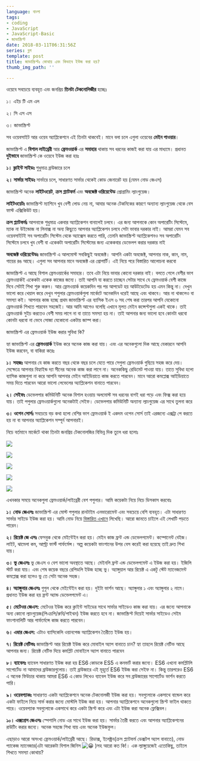 ```yaml
---
language: বাংলা
tags:
- coding
- JavaScript
- JavaScript-Basic
- জাভাস্ক্রিপ্ট
date: 2018-03-11T06:31:56Z
series: ব্লগ
template: post
title: জাভাস্ক্রিপ্টঃ কোথায় এবং কিভাবে ইউজ করা হয়?
thumb_img_path: ''

---
```

ওয়েবে সবচেয়ে ব্যবহৃত এবং জনপ্রিয় **তিনটা টেকনোলিজীর** হচ্ছেঃ

১। এইচ টি এম এল

২। সি এস এস

৩। জাভাস্ক্রিপ্ট

সব ওয়েবসাইট আর ওয়েব অ্যাপ্লিকেশনে এই তিনটা থাকবেই। মানে বলা চলে এগুলা ওয়েবের **মেইন পাওয়ার**।

জাভাস্ক্রিপ্ট এ **বিশাল লাইব্রেরী** আর **ফ্রেমওয়ার্ক** এর **সমাহার** থাকায় সব ধরনের কাজই করা যায় এর মাধ্যমে। প্রধানত **দুইভাবে** জাভাস্ক্রিপ্ট কে ওয়েবে ইউজ করা হয়ঃ

**১। ক্লাইন্ট সাইডঃ** শুধুমাত্র ব্রাউজারে চলে

**২। সার্ভার সাইডঃ** সার্ভারে চলে, সাধারণত সার্ভার থেকেই কোড জেনারেট হয় (যেমন নোড জেএস)

জাভাস্ক্রিপ্ট অনেক **লাইটওয়েট**, **ক্রস প্ল্যাটফর্ম** এবং **অবজেক্ট ওরিয়েন্টেড** প্রোগ্রামিং ল্যাংগুয়েজ।

**লাইটওয়েটঃ** জাভাস্ক্রিপ্ট ম্যাশিনে খুব বেশী লোড নেয় না, আবার অনেক টেকনিকের কারণে অন্যান্য ল্যাংগুয়েজ থেকে বেস ফাস্ট এক্সিকিউট হয়।

**ক্রস প্ল্যাটফর্মঃ** আপনাকে শুধুমাত্র একবার অ্যাপ্লিকেশন বানালেই চলবে। এর জন্য আপনাকে কোন অপারেটিং সিস্টেমে, ম্যাক না উইন্ডোজ না লিনাক্স না অন্য কিছুতে আপনার অ্যাপ্লিকেশন চলবে সেটা ভাবার দরকার নাই। আমরা যেমন সব ওয়েবসাইটই সব অপারেটিং সিস্টেম থেকে অ্যাক্সেস করতে পারি, তেমনি জাভাস্ক্রিপ্ট অ্যাপ্লিকেশনও সব অপারেটিং সিস্টেমে চলবে খুব বেশী বা একেকটা অপারেটিং সিস্টেমের জন্য একেকবার ডেভেলপ করার দরকার নাই

**অবজেক্ট ওরিয়েন্টেডঃ** জাভাস্ক্রিপ্ট এ আলমোস্ট সবকিছুই অবজেক্ট। আপনি একটা অবজেক্ট, আপনার নাক, কান, নাম, গায়ের রঙ আছে। এগুলা সব আপনার মানে অবজেক্ট এর প্রোপার্টি। এই নিয়ে পরে বিস্তারিত আলোচনা করবো

জাভাস্ক্রিপ্ট এ আছে বিশাল ফ্রেমওয়ার্কের সমাহার। তবে এটা নিয়ে ভাবার কোনো দরকার নাই। বলতে গেলে বেশীর ভাগ ফ্রেমওয়ার্কই একেকটা একেক কাজের জন্যে। তাই আপনি যা করতে চাচ্ছেন সেটার সাথে যে ফ্রেমওয়ার্ক বেশী কাজে দিবে সেটাই শিখা শুরু করুন। আর ফ্রেমওয়ার্ক কয়েকদিন পর পর আপডেট হয় আউটডেটেড হয় এমন কিন্তু না। দেখুন ভালো করে খেয়াল করে দেখুন পপুলার ফ্রেমওয়ার্কগুলা মার্কেটে অনেকদিন ধরেই আছে এবং থাকবে। আর না থাকলেও বা সমস্যা কই। আপনার কাজ হচ্ছে প্রথম জাভাস্ক্রিপ্ট এর ব্যাসিক ইএস ৬ সহ শেষ করা তারপর আপনি যেকোনো ফ্রেমওয়ার্ক শিখতে পারবেন সহজেই। আর আমি আগেও বলেছি এখানে মূলত মেইন কন্সেপ্টগুলা একই থাকে। তাই ফ্রেমওয়ার্ক সুইচ করতেও বেশী সময় লাগে না বা তাতে সমস্যা হয় না। তাই আপনার জন্য ভালো হবে কোনটা ধরবো কোনটা ধরবো না ভেবে সোজা যেকোনো একটায় জাম্প করা।

জাভাস্ক্রিপ্ট এর ফ্রেমওয়ার্ক ইউজ করার সুবিধা কি?

হ্যা জাভাস্ক্রিপ্ট এর **ফ্রেমওয়ার্ক** ইউজ করে অনেক কাজ করা যায়। এবং এর অনেকগুলো দিক আছে যেকারনে আপনি ইউজ করবেন, বা বাকিরা করেঃ

**১। সহজঃ** আপনার যে কাজ করতে বছর থেকে বছর চলে যেতে পারে সেগুলা ফ্রেমওয়ার্ক গুছিয়ে সহজ করে দেয়। সেক্ষেত্রে আপনার বিহ্যাইন্ড দ্যা সীনের অনেক কাজ করা লাগে না। অনেককিছু রেডিমেট পাওয়া যায়। তাতে সুবিধা হলো ব্যাসিক কাজগুলা না করে আপনি আপনার মেইন আইডিয়াতে কাজ করতে পারবেন। মানে আরো কমপ্লেক্স আইডিয়াতে সময় দিতে পারবেন আরো ভালো লেভেলের অ্যাপ্লিকেশন বানাতে পারবেন।

**২। সেইফঃ** ডেভেলপার কমিউনিটি অনেক বিশাল হওয়ায় অলমোস্ট সব ধরনের বাগই ধরা পড়ে এবং ফিক্স করা হয়ে যায়। তাই পপুলার ফ্রেমওয়ার্কগুলো অনেকটাই সেইফ। ডেভেলপার কমিউনিটি অন্যান্য ল্যাংগুয়েজ এর সাথে তুলনা করে

**৩। ওপেন সোর্সঃ** সবচেয়ে বড় কথা হলো বেশির ভাগ ফ্রেমওয়ার্ক ই একদম ওপেন সোর্স তাই এরজন্যে এক্সট্রা পে করতে হয় না বা আপনার অ্যাপ্লিকেশন সম্পূর্ন আপনারই।

নিচে বর্তমানে মার্কেটে থাকা তিনটা জনপ্রিয় টেকনোলজির বিভিন্ন দিক তুলে ধরা হলোঃ

![](https://cdn-images-1.medium.com/max/800/1*JKC306y5NDlHLOo4wE38Gg.png)

![](https://cdn-images-1.medium.com/max/800/1*178ofikeTaWHFEcnUTPbDA.png)

![](https://cdn-images-1.medium.com/max/800/1*Aq-iCff3Yxn8duB_kfddBg.png)

![](https://cdn-images-1.medium.com/max/800/1*oz5_uDAtQFPxzGDTekrOmg.png)

![](https://cdn-images-1.medium.com/max/800/1*aV1Txb-Tbxvg6kOWs7u6pA.png)

এখনকার সময়ে অনেকগুলা ফ্রেমওয়ার্ক/লাইব্রেরী বেশ পপুলার। আমি কয়েকটা নিয়ে নিচে ডিসকাস করবোঃ

**১। নোড জেএসঃ** জাভাস্ক্রিপ্ট এর মোস্ট পপুলার রানটাইম এনভারোমেন্ট এবং সবচেয়ে বেশি ব্যবহৃত। এটা সাধারণত সার্ভার সাইডে ইউজ করা হয়। আমি নোড নিয়ে [বিস্তারিত এখানে](https://with.zonayed.me/bn/%e0%a6%aa%e0%a7%8d%e0%a6%b0%e0%a7%8b%e0%a6%97%e0%a7%8d%e0%a6%b0%e0%a6%be%e0%a6%ae%e0%a6%bf%e0%a6%82/%e0%a6%9c%e0%a7%87%e0%a6%8f%e0%a6%b8-%e0%a6%aa%e0%a7%8d%e0%a6%b0%e0%a7%8b%e0%a6%97%e0%a7%8d%e0%a6%b0%e0%a6%be%e0%a6%ae%e0%a6%bf%e0%a6%82/%e0%a6%a8%e0%a7%8b%e0%a6%a1-%e0%a6%9c%e0%a7%87%e0%a6%8f%e0%a6%b8-%e0%a6%a8%e0%a6%bf%e0%a7%9f%e0%a7%87-%e0%a6%b8%e0%a6%ac-%e0%a6%95%e0%a6%bf%e0%a6%9b%e0%a7%81/) লিখেছি। আরো জানতে চাইলে এই লেখাটি পড়তে পারেন।

**২। রিয়েক্ট জে এসঃ** ফেসবুক থেকে মেইন্টেইন করা হয়। মেইন কাজ ফ্রন্ট এন্ড ডেভেলপমেন্ট। কম্পোনেন্ট বেইজ। লাইট, ঝামেলা কম, আল্ট্রা ফার্স্ট পার্ফর্মেন্স। অল্প কয়েকটা ফাংশানের উপর বেস করেই করা হয়েছে তাই দ্রুত শিখা যায়।

**৩। ভু জেএসঃ** ভু জেএস ও বেশ ভালো অবস্থাতে আছে। মেইনলি ফ্রন্ট এন্ড ডেভেলপমেন্ট এ ইউজ করা হয়। ইজিলি স্টার্ট করা যায়। এবং শেষ কয়েক বছরে রেপিডলি ইউজ হচ্ছে ভু। অ্যাঙ্গুয়াল আর রিয়েক্ট এ একটু স্টেট ম্যানেজমেন্ট কমপ্লেক্স করা হলেও ভু তে সেটা অনেক সহজ।

**৪। অ্যাঙ্গুলার জেএসঃ** গুগুল থেকে মেইন্টেইন করা হয়। দুইটা ভার্শন আছে। অ্যাঙ্গুলার ১ এবং অ্যাঙ্গুলার ২ নামে। প্রধানত ইউজ করা হয় ফ্রন্ট অ্যান্ড ডেভেলপমেন্ট এ।

**৫। মেটেওর জেএস:** মেটেওর ইউজ করে ক্লাইন্ট সাইডের সাথে সার্ভার সাইডেও কাজ করা যায়। এর জন্যে আপনাকে অন্য কোনো ল্যাংগুয়েজ(পিএচপি/রুবি/পাইথন) ইউজ করতে হবে না। জাভাস্ক্রিপ্ট দিয়েই সার্ভার সাইডেও সেইম ফাংশানালিটি আর পার্ফর্মেন্সে কাজ করতে পারবেন।

**৬। এম্বার জেএস:** এটাও ব্যাসিকেলি ওয়ানপেজ অ্যাপ্লিকেশন তৈরীতে ইউজ হয়।

**৭। রিয়েক্ট নেটিভঃ** জাভাস্ক্রিপ্ট আর রিয়েক্ট ইউজ করে মোবাইল অ্যাপ বানাতে চান? হ্যা তাহলে রিয়েক্ট নেটিভ আছে আপনার জন্য। রিয়েক্ট নেটিভ দিয়ে কমপ্লিট মোবাইলে অ্যাপ বানাতে পারবেন

**৮। ব্যাবেলঃ** ব্যাবেল সাধারণত ইউজ করা হয় ES6 কোডকে ES5 এ কনভার্ট করার জন্যে। ES6 এখনো কমপ্লিটলি সাপোর্টেড না আমাদের ব্রাউজারগুলোয়। তাই ব্রাউজারে এই মূহূর্তে ES6 ইউজ করা সেইফ না। কিন্তু তারপরেও ES6 এ অনেক ফিউচার থাকায় আমরা ES6 এ কোড লিখেও ব্যাবেল ইউজ করে সব ব্রাউজারের সাপোর্টেড ভার্শন করতে পারি।

**৯। ওয়েবপ্যাকঃ** সাধারণত একটা অ্যাপ্লিকেশনে অনেক টেকনোলজী ইউজ করা হয়। সবগুলোকে একসাথে বান্ডেল করে একটা ফাইলে নিয়ে সার্ভ করার জন্যে মোস্টলি ইউজ করা হয়। আপনার অ্যাপ্লিকেশনে অনেকগুলো স্ক্রিপ্ট ফাইল থাকতে পারে। ওয়েবপ্যাক সবগুলোকে একসাথে করে একটা স্ক্রিপ্ট করে এবং এটা ইউজ করা অনেক ফ্লেক্সিবল।

**১০। এক্সপ্রেস জেএসঃ** স্পেশালি নোড এর সাথে ইউজ করা হয়। সার্ভার তৈরী করতে এবং আপনার অ্যাপ্লিকেশনের রাউটিং করার জন্যে। অনেক সহজে শিখা যায় এবং অনেক ইউজফুল।

এছাড়াও আরো অসংখ্য ফ্রেমওয়ার্ক/লাইব্রেরী আছে। রিডাক্স, ইলেক্ট্রন(ক্রস প্ল্যাটফর্ম ডেক্সটপ অ্যাপ বানাতে), নোড প্যাকেজ ম্যানেজার(এটা আরেকটা বিশাল জিনিস ![😀](https://s.w.org/images/core/emoji/12.0.0-1/svg/1f600.svg) )সহ আরো কত কি!। এক ল্যাঙ্গুয়েজেই এতোকিছু, তাইলে শিখতে সমস্যা কোথায়?